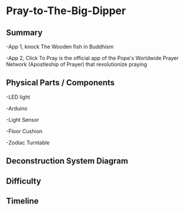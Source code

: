 # Pray-to-The-Big-Dipper

## Summary

-App 1, knock The Wooden fish in Buddhism

-App 2, Click To Pray is the official app of the Pope's Worldwide Prayer Network (Apostleship of Prayer) that revolutionize praying

## Physical Parts / Components

-LED light

-Arduino

-Light Sensor

-Floor Cushion

-Zodiac Turntable

## Deconstruction System Diagram

## Difficulty 

## Timeline
